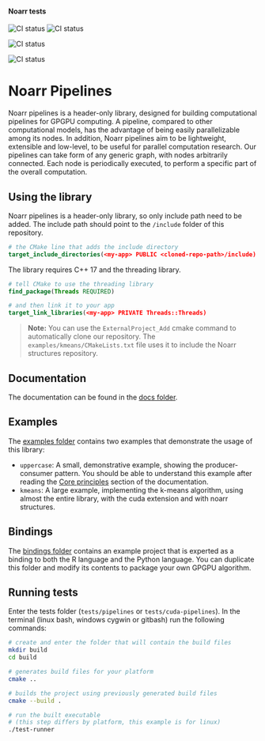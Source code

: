 #### Noarr tests  <!-- Exclude this line from linear documentation -->
![CI status](https://github.com/ParaCoToUl/noarr-pipelines/workflows/Noarr%20test%20ubuntu-latest%20-%20clang/badge.svg)
![CI status](https://github.com/ParaCoToUl/noarr-pipelines/workflows/Noarr%20test%20ubuntu-latest%20-%20gcc/badge.svg)

![CI status](https://github.com/ParaCoToUl/noarr-pipelines/workflows/Noarr%20test%20macosl/badge.svg)

![CI status](https://github.com/ParaCoToUl/noarr-pipelines/workflows/Noarr%20test%20Win/badge.svg)

# Noarr Pipelines

Noarr pipelines is a header-only library, designed for building computational pipelines for GPGPU computing. A pipeline, compared to other computational models, has the advantage of being easily parallelizable among its nodes. In addition, Noarr pipelines aim to be lightweight, extensible and low-level, to be useful for parallel computation research. Our pipelines can take form of any generic graph, with nodes arbitrarily connected. Each node is periodically executed, to perform a specific part of the overall computation.


## Using the library

Noarr pipelines is a header-only library, so only include path need to be added. The include path should point to the `/include` folder of this repository.

```cmake
# the CMake line that adds the include directory
target_include_directories(<my-app> PUBLIC <cloned-repo-path>/include)
```

The library requires C++ 17 and the threading library.

```cmake
# tell CMake to use the threading library
find_package(Threads REQUIRED)

# and then link it to your app
target_link_libraries(<my-app> PRIVATE Threads::Threads)
```

> **Note:** You can use the `ExternalProject_Add` cmake command to automatically clone our repository. The `examples/kmeans/CMakeLists.txt` file uses it to include the Noarr structures repository.


## Documentation

The documentation can be found in the [docs folder](docs).


## Examples

The [examples folder](examples) contains two examples that demonstrate the usage of this library:

- `uppercase`: A small, demonstrative example, showing the producer-consumer pattern. You should be able to understand this example after reading the [Core principles](docs/core-principles.md) section of the documentation.
- `kmeans`: A large example, implementing the k-means algorithm, using almost the entire library, with the cuda extension and with noarr structures.


## Bindings

The [bindings folder](bindings) contains an example project that is experted as a binding to both the R language and the Python language. You can duplicate this folder and modify its contents to package your own GPGPU algorithm.


## Running tests

Enter the tests folder (`tests/pipelines` or `tests/cuda-pipelines`). In the terminal (linux bash, windows cygwin or gitbash) run the following commands:

```sh
# create and enter the folder that will contain the build files
mkdir build
cd build

# generates build files for your platform
cmake ..

# builds the project using previously generated build files
cmake --build .

# run the built executable
# (this step differs by platform, this example is for linux)
./test-runner
```
